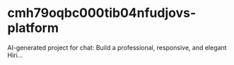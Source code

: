 # cmh79oqbc000tib04nfudjovs-platform
AI-generated project for chat: Build a professional, responsive, and elegant Hiri...
